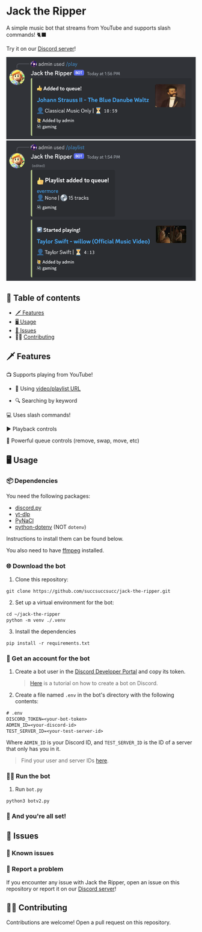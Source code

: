 # Jack the Ripper

A simple music bot that streams from YouTube and supports slash commands! 🐈‍⬛

Try it on our [Discord server](https://discord.gg/RNmMMF6xHY)!

![Playing something with Jack](sample_screenshots/add_track.png)<br>
![Adding a playlist](sample_screenshots/playlist.png)

## 💠 Table of contents
- [🗡️ Features](#🗡️-features)
- [🖥️ Usage](#🖥️-usage)
- [🤨 Issues](#🤨-issues)
- 👩‍💻 [Contributing](#👩‍💻-contributing)

## 🗡️ Features
📺 Supports playing from YouTube!

- 🔗 Using [video/playlist URL](https://youtu.be/FXsGCieXm1E)

- 🔍 Searching by keyword

💻 Uses slash commands!

▶️ Playback controls 

📃 Powerful queue controls (remove, swap, move, etc)

## 🖥️ Usage

### 📦 Dependencies

You need the following packages:

- [discord.py](https://github.com/Rapptz/discord.py)
- [yt-dlp](https://github.com/yt-dlp/yt-dlp)
- [PyNaCl](https://pypi.org/project/PyNaCl/)
- [python-dotenv](https://pypi.org/project/python-dotenv/) (NOT `dotenv`)

Instructions to install them can be found below.

You also need to have [ffmpeg](https://ffmpeg.org/) installed.

### 🌐 Download the bot

1. Clone this repository:

```
git clone https://github.com/succsuccsucc/jack-the-ripper.git
```

2. Set up a virtual environment for the bot:
```
cd ~/jack-the-ripper
python -m venv ./.venv
```

3. Install the dependencies
```
pip install -r requirements.txt
```

### 🪪 Get an account for the bot

1. Create a bot user in the [Discord Developer Portal](https://discord.com/developers/applications) and copy its token.

    > [Here](https://realpython.com/how-to-make-a-discord-bot-python/#how-to-make-a-discord-bot-in-the-developer-portal) is a tutorial on how to create a bot on Discord.

2. Create a file named `.env` in the bot's directory with the following contents:

```
# .env
DISCORD_TOKEN=<your-bot-token>
ADMIN_ID=<your-discord-id>
TEST_SERVER_ID=<your-test-server-id>
```

Where `ADMIN_ID` is your Discord ID, and `TEST_SERVER_ID` is the ID of a server that only has you in it.
  > Find your user and server IDs [here](https://support.discord.com/hc/en-us/articles/206346498-Where-can-I-find-my-User-Server-Message-ID).

### 🏃‍♀️ Run the bot

1. Run `bot.py`

```
python3 botv2.py
```

### 🏁 And you're all set!

## 🤨 Issues

### 📑 Known issues

### 📮 Report a problem

If you encounter any issue with Jack the Ripper, open an issue on this repository or report it on our [Discord server](https://discord.gg/RNmMMF6xHY)!

## 👩‍💻 Contributing

Contributions are welcome! Open a pull request on this repository.